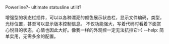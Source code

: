 Powerline?- ultimate statusline utilit?

增强型的状态栏插件，可以以各种漂亮的颜色展示状态栏，显示文件编码，类型，光标位置，甚至可以显示版本控制信息。
不仅功能强大，写着代码时看着下面赏心悦目的状态，心情也因此大好。像我一样的外观控一定无法抗拒它:-)
--help: 简单实用，无需多余的配置。